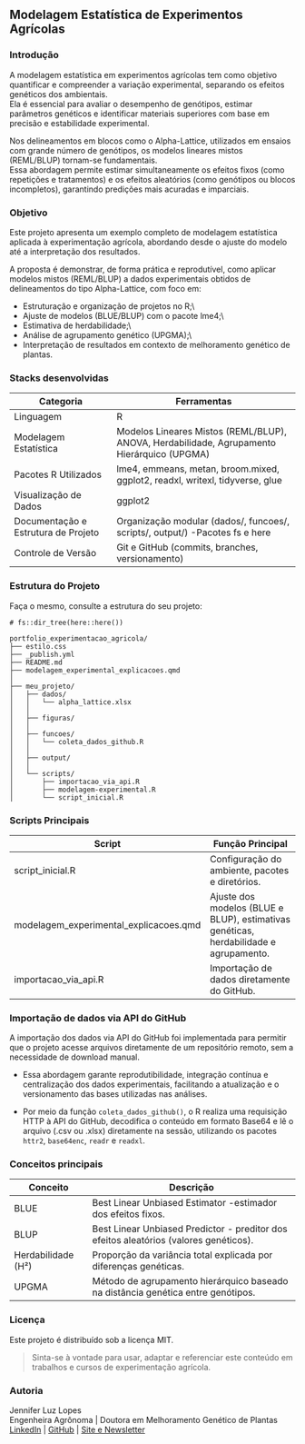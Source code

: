 ## Modelagem Estatística de Experimentos Agrícolas

### Introdução

A modelagem estatística em experimentos agrícolas tem como objetivo quantificar e compreender a variação experimental, separando os efeitos genéticos dos ambientais.\
Ela é essencial para avaliar o desempenho de genótipos, estimar parâmetros genéticos e identificar materiais superiores com base em precisão e estabilidade experimental.

Nos delineamentos em blocos como o Alpha-Lattice, utilizados em ensaios com grande número de genótipos, os modelos lineares mistos (REML/BLUP) tornam-se fundamentais.\
Essa abordagem permite estimar simultaneamente os efeitos fixos (como repetições e tratamentos) e os efeitos aleatórios (como genótipos ou blocos incompletos), garantindo predições mais acuradas e imparciais.

### Objetivo

Este projeto apresenta um exemplo completo de modelagem estatística aplicada à experimentação agrícola, abordando desde o ajuste do modelo até a interpretação dos resultados.

A proposta é demonstrar, de forma prática e reprodutível, como aplicar modelos mistos (REML/BLUP) a dados experimentais obtidos de delineamentos do tipo Alpha-Lattice, com foco em:

-   Estruturação e organização de projetos no R;\
-   Ajuste de modelos (BLUE/BLUP) com o pacote lme4;\
-   Estimativa de herdabilidade;\
-   Análise de agrupamento genético (UPGMA);\
-   Interpretação de resultados em contexto de melhoramento genético de plantas.

### Stacks desenvolvidas

| Categoria | Ferramentas |
|-----------------------|------------------------------------------------|
| Linguagem | R |
| Modelagem Estatística | Modelos Lineares Mistos (REML/BLUP), ANOVA, Herdabilidade, Agrupamento Hierárquico (UPGMA) |
| Pacotes R Utilizados | lme4, emmeans, metan, broom.mixed, ggplot2, readxl, writexl, tidyverse, glue |
| Visualização de Dados | ggplot2 |
| Documentação e Estrutura de Projeto | Organização modular (dados/, funcoes/, scripts/, output/) -Pacotes fs e here |
| Controle de Versão | Git e GitHub (commits, branches, versionamento) |

### Estrutura do Projeto

Faça o mesmo, consulte a estrutura do seu projeto:

```{r}
# fs::dir_tree(here::here())
```

```         
portfolio_experimentacao_agricola/
├── estilo.css
├── _publish.yml
├── README.md
├── modelagem_experimental_explicacoes.qmd
│
├── meu_projeto/
│   ├── dados/
│   │   └── alpha_lattice.xlsx
│   │
│   ├── figuras/
│   │
│   ├── funcoes/
│   │   └── coleta_dados_github.R
│   │
│   ├── output/
│   │
│   └── scripts/
│       ├── importacao_via_api.R
│       ├── modelagem-experimental.R
│       └── script_inicial.R
```

### Scripts Principais

| Script | Função Principal |
|-------------------------|-----------------------------------------------|
| script_inicial.R | Configuração do ambiente, pacotes e diretórios. |
| modelagem_experimental_explicacoes.qmd | Ajuste dos modelos (BLUE e BLUP), estimativas genéticas, herdabilidade e agrupamento. |
| importacao_via_api.R | Importação de dados diretamente do GitHub. |

### Importação de dados via API do GitHub

A importação dos dados via API do GitHub foi implementada para permitir que o projeto acesse arquivos diretamente de um repositório remoto, sem a necessidade de download manual.

-   Essa abordagem garante reprodutibilidade, integração contínua e centralização dos dados experimentais, facilitando a atualização e o versionamento das bases utilizadas nas análises.

-   Por meio da função `coleta_dados_github()`, o R realiza uma requisição HTTP à API do GitHub, decodifica o conteúdo em formato Base64 e lê o arquivo (.csv ou .xlsx) diretamente na sessão, utilizando os pacotes `httr2`, `base64enc`, `readr` e `readxl`.

### Conceitos principais

| Conceito | Descrição |
|-----------------------------------|-------------------------------------|
| BLUE | Best Linear Unbiased Estimator -estimador dos efeitos fixos. |
| BLUP | Best Linear Unbiased Predictor - preditor dos efeitos aleatórios (valores genéticos). |
| Herdabilidade (H²) | Proporção da variância total explicada por diferenças genéticas. |
| UPGMA | Método de agrupamento hierárquico baseado na distância genética entre genótipos. |

### Licença

Este projeto é distribuído sob a licença MIT.

> Sinta-se à vontade para usar, adaptar e referenciar este conteúdo em trabalhos e cursos de experimentação agrícola.

### Autoria

Jennifer Luz Lopes\
Engenheira Agrônoma \| Doutora em Melhoramento Genético de Plantas\
[LinkedIn](https://www.linkedin.com/in/jennifer-luz-lopes/) \| [GitHub](https://github.com/JenniferLopes) \| [Site e Newsletter](https://jenniferlopes.quarto.pub/portifolio/)
